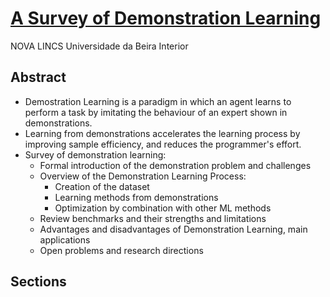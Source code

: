 # [A Survey of Demonstration Learning](https://arxiv.org/pdf/2303.11191)

NOVA LINCS 
Universidade da Beira Interior

## Abstract

* Demostration Learning is a paradigm in which an agent learns to perform a task by imitating the behaviour of an expert shown in demonstrations.
* Learning from demonstrations accelerates the learning process by improving sample efficiency, and reduces the programmer's effort.
* Survey of demonstration learning:
  * Formal introduction of the demonstration problem and challenges
  * Overview of the Demonstration Learning Process:
    * Creation of the dataset
    * Learning methods from demonstrations
    * Optimization by combination with other ML methods
  * Review benchmarks and their strengths and limitations
  * Advantages and disadvantages of Demonstration Learning, main applications
  * Open problems and research directions

## Sections

